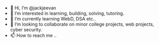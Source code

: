 - 👋 Hi, I’m @jackjeevan
- 👀 I’m interested in learning, building, solving, tutoring.
- 🌱 I’m currently learning WebD, DSA etc..
- 💞️ I’m looking to collaborate on minor college projects, web projects, cyber security.
- 📫 How to reach me ..

<!---
jackjeevan/jackjeevan is a ✨ special ✨ repository because its `README.md` (this file) appears on your GitHub profile.
You can click the Preview link to take a look at your changes.
--->
